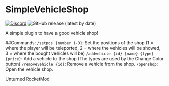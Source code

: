 # SimpleVehicleShop
[![Discord](https://img.shields.io/discord/726339892933558442?label=Discord%20Chat&logo=discord&style=flat-square)](https://discord.com/invite/wMrPygv) ![GitHub release (latest by date)](https://img.shields.io/github/downloads/senior-s/SimpleVehicleShop/latest/total?label=Downloads&logo=github&style=flat-square)<br>

A simple plugin to have a good vehicle shop!

##Commands:
`/setpos {number 1-3}`: Set the positions of the shop (1 = where the player will be teleported, 2 = where the vehicles will be showed, 3 = where the bought vehicles will be)
`/addvehicle {id} {name} {type} {price}`: Add a vehicle to the shop (The types are used by the Change Color button)
`/removevehicle {id}`: Remove a vehicle from the shop.
`/openshop`: Open the vehicle shop.

Unturned RocketMod

